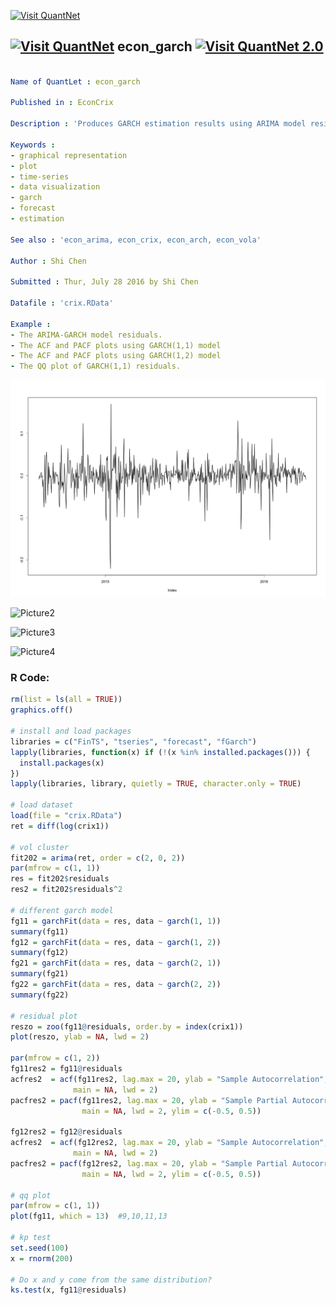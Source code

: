 
[<img src="https://github.com/QuantLet/Styleguide-and-FAQ/blob/master/pictures/banner.png" width="880" alt="Visit QuantNet">](http://quantlet.de/index.php?p=info)

## [<img src="https://github.com/QuantLet/Styleguide-and-Validation-procedure/blob/master/pictures/qloqo.png" alt="Visit QuantNet">](http://quantlet.de/) **econ_garch** [<img src="https://github.com/QuantLet/Styleguide-and-Validation-procedure/blob/master/pictures/QN2.png" width="60" alt="Visit QuantNet 2.0">](http://quantlet.de/d3/ia)

```yaml

Name of QuantLet : econ_garch

Published in : EconCrix

Description : 'Produces GARCH estimation results using ARIMA model residuals.'

Keywords : 
- graphical representation
- plot 
- time-series
- data visualization
- garch
- forecast
- estimation

See also : 'econ_arima, econ_crix, econ_arch, econ_vola'

Author : Shi Chen

Submitted : Thur, July 28 2016 by Shi Chen

Datafile : 'crix.RData'

Example : 
- The ARIMA-GARCH model residuals.
- The ACF and PACF plots using GARCH(1,1) model
- The ACF and PACF plots using GARCH(1,2) model 
- The QQ plot of GARCH(1,1) residuals.


```

![Picture1](error_garch11.png)

![Picture2](garch11_pacf.png)

![Picture3](garch12_pacf.png)

![Picture4](qq_norm.png)


### R Code:
```r
rm(list = ls(all = TRUE))
graphics.off()

# install and load packages
libraries = c("FinTS", "tseries", "forecast", "fGarch")
lapply(libraries, function(x) if (!(x %in% installed.packages())) {
  install.packages(x)
})
lapply(libraries, library, quietly = TRUE, character.only = TRUE)

# load dataset
load(file = "crix.RData")
ret = diff(log(crix1))

# vol cluster
fit202 = arima(ret, order = c(2, 0, 2))
par(mfrow = c(1, 1))
res = fit202$residuals
res2 = fit202$residuals^2

# different garch model
fg11 = garchFit(data = res, data ~ garch(1, 1))
summary(fg11)
fg12 = garchFit(data = res, data ~ garch(1, 2))
summary(fg12)
fg21 = garchFit(data = res, data ~ garch(2, 1))
summary(fg21)
fg22 = garchFit(data = res, data ~ garch(2, 2))
summary(fg22)

# residual plot
reszo = zoo(fg11@residuals, order.by = index(crix1))
plot(reszo, ylab = NA, lwd = 2)

par(mfrow = c(1, 2))
fg11res2 = fg11@residuals
acfres2  = acf(fg11res2, lag.max = 20, ylab = "Sample Autocorrelation", 
              main = NA, lwd = 2)
pacfres2 = pacf(fg11res2, lag.max = 20, ylab = "Sample Partial Autocorrelation", 
                main = NA, lwd = 2, ylim = c(-0.5, 0.5))

fg12res2 = fg12@residuals
acfres2  = acf(fg12res2, lag.max = 20, ylab = "Sample Autocorrelation", 
              main = NA, lwd = 2)
pacfres2 = pacf(fg12res2, lag.max = 20, ylab = "Sample Partial Autocorrelation", 
                main = NA, lwd = 2, ylim = c(-0.5, 0.5))

# qq plot
par(mfrow = c(1, 1))
plot(fg11, which = 13)  #9,10,11,13

# kp test
set.seed(100)
x = rnorm(200)

# Do x and y come from the same distribution?
ks.test(x, fg11@residuals)

```
